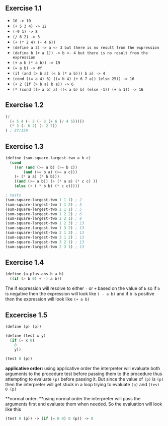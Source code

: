 ## Exercise 1.1

* `10 -> 10`
* `(+ 5 3 4) -> 12`
* `(-9 1) -> 8`
* `(/ 6 2) -> 3`
* `(+ (* 2 4) (- 4 6))`
* `(define a 3) -> a <- 3 but there is no result from the expression`
* `(define b (+ a 1)) -> b <- 4 but there is no result from the expression`
* `(+ a b (* a b)) -> 19`
* `(= a b) -> #f`
* `(if (and (> b a) (< b (* a b))) b a) -> 4`
* `(cond ((= a 4) 6) ((= b 4) (+ 6 7 a)) (else 25)) -> 16`
* `(+ 2 (if (> b a) b a)) -> 6`
* `(* (cond ((> a b) a) ((< a b) b) (else -1)) (+ a 1)) -> 16`

## Exercise 1.2

```scheme
(/ 
  (+ 5 4 (- 2 (- 3 (+ 6 (/ 4 5))))) 
  (* 3 (- 6 2) (- 2 7))
) ;-37/150
```

## Exercise 1.3

```scheme
(define (sum-square-largest-two a b c)
  (cond
    ((or (and (>= a b) (>= b c))
        (and (>= b a) (>= a c)))
    (+ (* a a) (* b b)))
    ((and (>= a b)) (+ (* a a) (* c c) ))
    (else (+ ( * b b) (* c c)))))

; tests
(sum-square-largest-two 1 1 1) ; 2
(sum-square-largest-two 1 1 2) ; 5
(sum-square-largest-two 2 1 1) ; 5
(sum-square-largest-two 1 2 2) ; 8
(sum-square-largest-two 2 2 1) ; 8
(sum-square-largest-two 1 2 3) ; 13
(sum-square-largest-two 1 3 2) ; 13
(sum-square-largest-two 2 1 3) ; 13
(sum-square-largest-two 3 1 2) ; 13
(sum-square-largest-two 3 2 1) ; 13
(sum-square-largest-two 2 3 1) ; 13
```

## Exercise 1.4

```scheme
(define (a-plus-abs-b a b)
  ((if (> b 0) + -) a b))
```

The if expression will resolve to either `-` or `+` based on the value of `b` so if `b` is negative then the expression will look like `( - a b)` and if b is positive then the expression will look like `(+ a b)`

## Excercise 1.5

```scheme
(define (p) (p))

(define (test x y)
  (if (= x 0) 
    0
    y))

(test 0 (p))
```

**applicative order:** using applicative order the interpreter will evaluate both arguments to the procedure test before passing them to the procedure thus attempting to evaluate `(p)` before passing it. But since the value of `(p)` is `(p)` then the interpreter will get stuck in a loop trying to evaluate `(p)` and `(test 0 (p)`

**normal order: **using normal order the interpreter will pass the arguments first and evaluate them when needed. So the evaluation will look like this

```scheme
(test 0 (p)) -> (if (= 0 0) 0 (p)) -> 0
```



